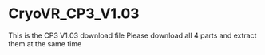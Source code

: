 # CryoVR_CP3_V1.03
This is the CP3 V1.03 download file
Please download all 4 parts and extract them at the same time
